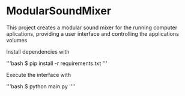 # ModularSoundMixer
This project creates a modular sound mixer for the running computer aplications, providing a user interface and controlling the applications volumes


Install dependencies with

'''bash
$ pip install -r requirements.txt
'''

Execute the interface with

'''bash
$ python main.py
''''
